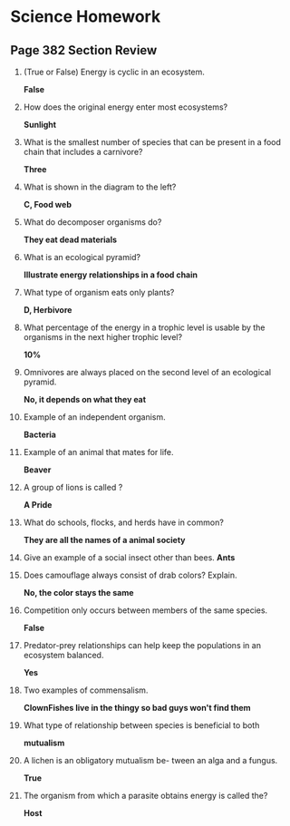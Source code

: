# Science Homework
## Page 382 Section Review

1. (True or False) Energy is cyclic in an ecosystem.

    **False**

2. How does the original energy enter most ecosystems?

    **Sunlight**

3. What is the smallest number of species that can be present in a food chain that includes a carnivore?

    **Three**

4. What is shown in the diagram to the left?

    **C, Food web**

5. What do decomposer organisms do?

    **They eat dead materials**

6. What is an ecological pyramid?

    **Illustrate energy relationships in a food chain**

7. What type of organism eats only plants?

    **D, Herbivore**

8. What percentage of the energy in a trophic level is usable by the organisms in the next higher trophic level?

    **10%**

9. Omnivores are always placed on the second level of an ecological pyramid.

    **No, it depends on what they eat**

10. Example of an independent organism.

    **Bacteria**

11. Example of an animal that mates for life.

    **Beaver**

12. A group of lions is called ?

    **A Pride**

13. What do schools, flocks, and herds have in common?

    **They are all the names of a animal society**

14. Give an example of a social insect other than bees.
    **Ants**

15. Does camouflage always consist of drab colors? Explain.

    **No, the color stays the same**

16. Competition only occurs between members of the same species.

    **False**

17. Predator-prey relationships can help keep the populations in an ecosystem balanced.

    **Yes**

18. Two examples of commensalism.

    **ClownFishes live in the thingy so bad guys won't find them**

19. What type of relationship between species is beneficial to both

    **mutualism**

20. A lichen is an obligatory mutualism be- tween an alga and a fungus.

    **True**

21. The organism from which a parasite obtains energy is called the?

    **Host**